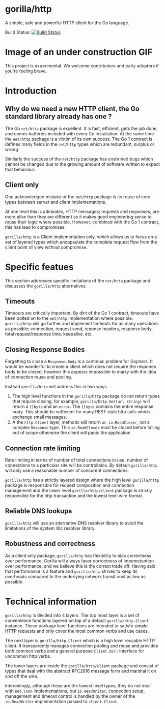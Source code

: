 # gorilla/http

A simple, safe and powerful HTTP client for the Go language.

Build Status: [![Build Status](https://drone.io/github.com/gorilla/http/status.png)](https://drone.io/github.com/gorilla/http/latest)

# Image of an under construction GIF

This project is experimental. We welcome contributors and early adopters if you're feeling brave.

# Introduction

## Why do we need a new HTTP client, the Go standard library already has one ?

The Go `net/http` package is excellent. It is fast, efficient, gets the job done, and comes batteries 
included with every Go installation. At the same time the `net/http` package is a victim of its own
success. The Go 1 contract is defines many fields in the `net/http` types which are redundant, surplus
or wrong. 

Similarly the success of the `net/http` package has enshrined bugs which cannot be changed due to the
growing amount of software written to expect that behaviour.

## Client only

One acknowledged mistake of the `net/http` package is its reuse of core types between server and client implementations. 

At one level this is admirable, HTTP messages; requests and responses, are more alike than they are different so it
makes good engineering sense to reuse their logic where possible. However, combined with the Go 1 contract, this has
lead to compromises.

`gorilla/http` is a Client implementation only, which allows us to focus on a set of layered types which encapsulate the
complete request flow from the client point of view without compromise.

# Specific featues

This section addresses specific limitations of the `net/http` package and discusses the `gorilla/http` alternatives.

## Timeouts

Timeouts are critically important. By dint of the Go 1 contract, timeouts have been bolted on to the `net/http`
implementation where possible. `gorilla/http` will go further and implement timeouts for as many operations as
possible; connection, request send, reponse headers, response body, total request/response time, keepalive, etc.

## Closing Response Bodies

Forgetting to close a `Response.Body` is a continual problem for Gophers. It would be wonderful to create a
client which does not require the respones body to be closed, however this appears impossible to marry with
the idea of connection reuse and pooling.

Instead `gorilla/http` will address this in two ways
 1. The high level functions in the `gorilla/http` package do not return types that require closing, for example,
`gorilla/http.Get(url string)` will return a `[]byte` and an `error`. The `[]byte` contains the entire response
body. This should be sufficient for many REST style http calls which exchange small messages.
 2. A the `http.Client` layer, methods will return `an io.ReadCloser`, not a complex `Response` type. This
`io.ReadCloser` *must* be closed before falling out of scope otherwise the client will panic the application.

## Connection rate limiting

Rate limiting in terms of number of total connections in use, number of connections to a particular site will
be controllable. By default `gorilla/http` will only use a reasonable number of concurent connections. 

`gorilla/http` has a strictly layered design where the high level `gorilla/http` package is responsible for
request composition and connection management and the lower level `gorilla/http/client` package is strictly
responsible for the http transaction and the lowest level wire format.

## Reliable DNS lookups

`gorilla/http` will use an alternative DNS resolver library to avoid the limitations of the system libc resolver library.

## Robustness and correctness

As a client only package, `gorilla/http` has flexibility to bias correctness over performance. Gorilla will always
favor correctness of impemetantion over performance, and we believe this is the correct trade off. Having said that
performance is a feature and `gorilla/http` strives to keep its overheads compared to the underlying network transit
cost as low as possible.

# Technical information

`gorilla/http` is divided into 4 layers. The top most layer is a set of convenience functions layered on top of a
default `gorilla/http.Client` instance. These package level functions are intended to satisfy simple HTTP requests
and only cover the most common verbs and use cases.

The next layer is `gorilla/http.Client` which is a high level reusable HTTP client. It transparently manages connection
pooling and reuse and provides both common verbs and a general purpose `Client.Do()` interface for uncommon http verbs.

The lower layers are inside the `gorilla/http/client` package and consist of types that deal with the abstract RFC2616
message form and marshal it on and off the wire. 

Interestingly, although these are the lowest level types, they do not deal with `net.Conn` implementations, but
`io.ReadWriter`, connection setup, management and timeout control is handled by the owner of the `io.ReadWriter`
implementation passed to `client.Client`.
